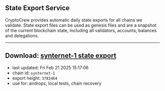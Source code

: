 ## State Export Service
CryptoCrew provides automatic daily state exports for all chains we validate. State export files can be used as genesis files and are a snapshot of the current blockchain state, including all validators, accounts, balances and delegations.

---
**Download: [synternet-1 state export](https://dl-eu2.ccvalidators.com/SERVICE/synternet/synternet-1_export_3782464.json)**
---

- last updated: Fri Feb 21 2025 15:17:06
- chain id: `synternet-1`
- export height: `3782464`
- use for: airdrops, local tests, chain recovery
